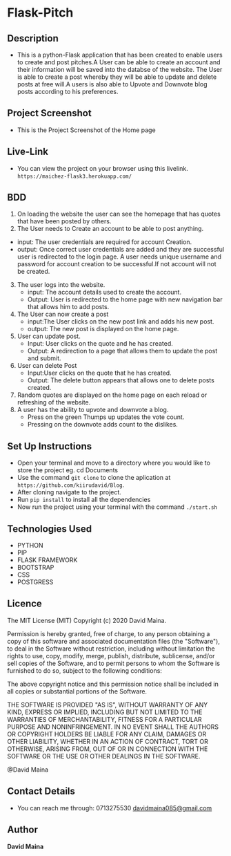 
# Flask-Pitch

## Description

- This is a python-Flask application that has been created to enable users to create and post pitches.A User can be able to create an account and their information will be saved into the databse of the website. The User is able to create a post whereby they will be able to update and delete posts at free will.A users is also able to Upvote and Downvote blog posts according to his preferences.

## Project Screenshot

- This is the Project Screenshot of the Home page
 <!-- <img src="app\static\photos\Capture.PNG"> -->

## Live-Link
 - You can view the project on your browser using this livelink. `https://maichez-flask3.herokuapp.com/`
 
## BDD


1.  On loading the website the user can see the homepage that has quotes that have been posted by others.
2.  The User needs to Create an account to be able to post anything.

- input: The user credentials are required for account Creation.
- output: Once correct user credentials are added and they are successful user is redirected to the login page.
  A user needs unique username and password for account creation to be successful.If not account will not be created.

3. The user logs into the website.
   - input: The account details used to create the account.
   - Output: User is redirected to the home page with new navigation bar that allows him to add posts.
4. The User can now create a post
   - input:The User clicks on the new post link and adds his new post.
   - output: The new post is displayed on the home page.
5. User can update post.
   - Input: User clicks on the quote and he has created.
   - Output: A redirection to a page that allows them to update the post and submit.
6. User can delete Post
   - Input:User clicks on the quote that he has created.
   - Output: The delete button appears that allows one to delete posts created.
7. Random quotes are displayed on the home page on each reload or refreshing of the website.
8. A user has the ability to upvote and downvote a blog.
    - Press on the green Thumps up updates the vote count.
    - Pressing on the downvote adds count to the dislikes.

## Set Up Instructions

- Open your terminal and move to a directory where you would like to store the project eg. cd Documents
- Use the command `git clone` to clone the aplication at `https://github.com/kiirudavid/Blog`.
- After cloning navigate to the project.
- Run `pip install` to install all the dependencies
- Now run the project using your terminal with the command `./start.sh`

## Technologies Used

- PYTHON
- PIP
- FLASK FRAMEWORK
- BOOTSTRAP
- CSS
- POSTGRESS

## Licence

The MIT License (MIT)
Copyright (c) 2020 David Maina.

Permission is hereby granted, free of charge, to any person obtaining a copy of this software and associated documentation files (the "Software"), to deal in the Software without restriction, including without limitation the rights to use, copy, modify, merge, publish, distribute, sublicense, and/or sell copies of the Software, and to permit persons to whom the Software is furnished to do so, subject to the following conditions:

The above copyright notice and this permission notice shall be included in all copies or substantial portions of the Software.

THE SOFTWARE IS PROVIDED "AS IS", WITHOUT WARRANTY OF ANY KIND, EXPRESS OR IMPLIED, INCLUDING BUT NOT LIMITED TO THE WARRANTIES OF MERCHANTABILITY, FITNESS FOR A PARTICULAR PURPOSE AND NONINFRINGEMENT. IN NO EVENT SHALL THE AUTHORS OR COPYRIGHT HOLDERS BE LIABLE FOR ANY CLAIM, DAMAGES OR OTHER LIABILITY, WHETHER IN AN ACTION OF CONTRACT, TORT OR OTHERWISE, ARISING FROM, OUT OF OR IN CONNECTION WITH THE SOFTWARE OR THE USE OR OTHER DEALINGS IN THE SOFTWARE.

@David Maina

## Contact Details

- You can reach me through:
  0713275530
  davidmaina085@gmail.com

## Author

**David Maina**
